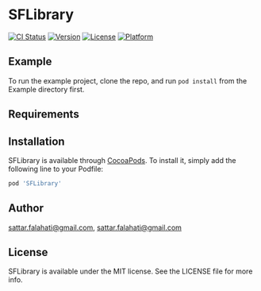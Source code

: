 # SFLibrary

[![CI Status](http://img.shields.io/travis/sattar.falahati@gmail.com/SFLibrary.svg?style=flat)](https://travis-ci.org/sattar.falahati@gmail.com/SFLibrary)
[![Version](https://img.shields.io/cocoapods/v/SFLibrary.svg?style=flat)](http://cocoapods.org/pods/SFLibrary)
[![License](https://img.shields.io/cocoapods/l/SFLibrary.svg?style=flat)](http://cocoapods.org/pods/SFLibrary)
[![Platform](https://img.shields.io/cocoapods/p/SFLibrary.svg?style=flat)](http://cocoapods.org/pods/SFLibrary)

## Example

To run the example project, clone the repo, and run `pod install` from the Example directory first.

## Requirements

## Installation

SFLibrary is available through [CocoaPods](http://cocoapods.org). To install
it, simply add the following line to your Podfile:

```ruby
pod 'SFLibrary'
```

## Author

sattar.falahati@gmail.com, sattar.falahati@gmail.com

## License

SFLibrary is available under the MIT license. See the LICENSE file for more info.
